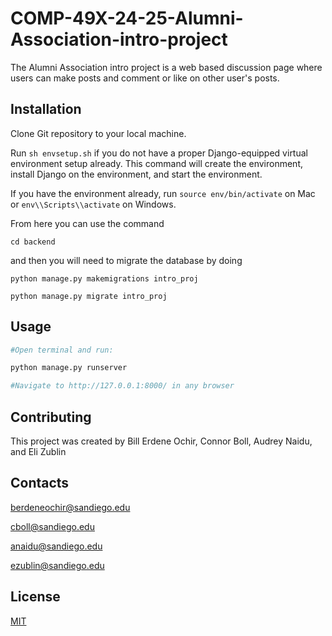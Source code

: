 # COMP-49X-24-25-Alumni-Association-intro-project

The Alumni Association intro project is a web based discussion page where users can make posts and comment or like on other user's posts. 

## Installation
Clone Git repository to your local machine.

Run ```sh envsetup.sh``` if you do not have a proper Django-equipped virtual environment setup already. This command will create the environment, install Django on the environment, and start the environment.

If you have the environment already, run ```source env/bin/activate``` on Mac or ```env\\Scripts\\activate``` on Windows.

From here you can use the command

 ```cd backend``` 
 
 and then you will need to migrate the database by doing 

```python manage.py makemigrations intro_proj```

```python manage.py migrate intro_proj```

## Usage

```python
#Open terminal and run:

python manage.py runserver

#Navigate to http://127.0.0.1:8000/ in any browser
```

## Contributing

This project was created by
Bill Erdene Ochir, Connor Boll, Audrey Naidu, and Eli Zublin

## Contacts

berdeneochir@sandiego.edu

cboll@sandiego.edu

anaidu@sandiego.edu

ezublin@sandiego.edu


## License

[MIT](https://choosealicense.com/licenses/mit/)